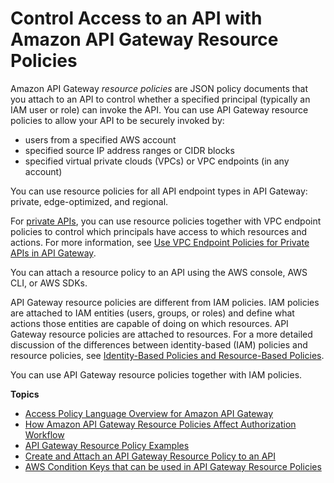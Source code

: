 # Control Access to an API with Amazon API Gateway Resource Policies<a name="apigateway-resource-policies"></a>

Amazon API Gateway *resource policies* are JSON policy documents that you attach to an API to control whether a specified principal \(typically an IAM user or role\) can invoke the API\. You can use API Gateway resource policies to allow your API to be securely invoked by:
+ users from a specified AWS account
+ specified source IP address ranges or CIDR blocks
+ specified virtual private clouds \(VPCs\) or VPC endpoints \(in any account\)

You can use resource policies for all API endpoint types in API Gateway: private, edge\-optimized, and regional\.

For [private APIs](https://docs.aws.amazon.com/apigateway/latest/developerguide/apigateway-private-apis.html), you can use resource policies together with VPC endpoint policies to control which principals have access to which resources and actions\. For more information, see [Use VPC Endpoint Policies for Private APIs in API Gateway](apigateway-vpc-endpoint-policies.md)\.

You can attach a resource policy to an API using the AWS console, AWS CLI, or AWS SDKs\.

API Gateway resource policies are different from IAM policies\. IAM policies are attached to IAM entities \(users, groups, or roles\) and define what actions those entities are capable of doing on which resources\. API Gateway resource policies are attached to resources\. For a more detailed discussion of the differences between identity\-based \(IAM\) policies and resource policies, see [Identity\-Based Policies and Resource\-Based Policies](https://docs.aws.amazon.com/IAM/latest/UserGuide/access_policies_identity-vs-resource.html)\.

You can use API Gateway resource policies together with IAM policies\.

**Topics**
+ [Access Policy Language Overview for Amazon API Gateway](apigateway-control-access-policy-language-overview.md)
+ [How Amazon API Gateway Resource Policies Affect Authorization Workflow](apigateway-authorization-flow.md)
+ [API Gateway Resource Policy Examples](apigateway-resource-policies-examples.md)
+ [Create and Attach an API Gateway Resource Policy to an API](apigateway-resource-policies-create-attach.md)
+ [AWS Condition Keys that can be used in API Gateway Resource Policies](apigateway-resource-policies-aws-condition-keys.md)